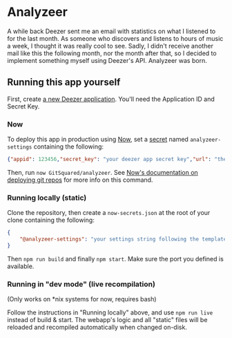 # Analyzeer

A while back Deezer sent me an email with statistics on what I listened to for the last month. As someone who discovers and listens to hours of music a week, I thought it was really cool to see. Sadly, I didn't receive another mail like this the following month, nor the month after that, so I decided to implement something myself using Deezer's API. Analyzeer was born.

## Running this app yourself

First, create [a new Deezer application](https://developers.deezer.com/myapps). You'll need the Application ID and Secret Key.

### Now
To deploy this app in production using [Now](https://zeit.co/now), set a [secret](https://zeit.co/docs/getting-started/secrets) named `analyzeer-settings` containing the following:

```json
{"appid": 123456,"secret_key": "your deezer app secret key","url": "the base url for the app, including https://","port": 9090}
```

Then, run `now GitSquared/analyzeer`. See [Now's documentation on deploying git repos](https://zeit.co/docs/features/repositories) for more info on this command.

### Running locally (static)
Clone the repository, then create a `now-secrets.json` at the root of your clone containing the following:

```json
{
    "@analyzeer-settings": "your settings string following the template in the 'Now' section above"
}
```

Then `npm run build` and finally `npm start`. Make sure the port you defined is available.

### Running in "dev mode" (live recompilation)
(Only works on \*nix systems for now, requires bash)

Follow the instructions in "Running locally" above, and use `npm run live` instead of build & start. The webapp's logic and all "static" files will be reloaded and recompiled automatically when changed on-disk.
